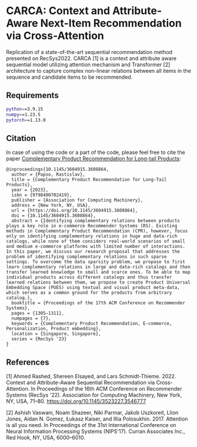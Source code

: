 # CARCA: Context and Attribute-Aware Next-Item Recommendation via Cross-Attention

Replication of a state-of-the-art sequential recommendation method presented on RecSys2022. CARCA [1] is a context and attribute aware sequential model utilizing attention mechanism and Transformer [2] architecture to capture complex non-linear relations between all items in the sequence and candidate items to be recommended.

## Requirements

```bash
python==3.9.15
numpy==1.23.5
pytorch==1.13.0
```

## Citation
In case of using the code or a part of the code, please feel free to cite the paper [Complementary Product Recommendation for Long-tail Products](https://dl.acm.org/doi/10.1145/3604915.3608864):

```
@inproceedings{10.1145/3604915.3608864,
  author = {Papso, Rastislav},
  title = {Complementary Product Recommendation for Long-Tail Products},
  year = {2023},
  isbn = {9798400702419},
  publisher = {Association for Computing Machinery},
  address = {New York, NY, USA},
  url = {https://doi.org/10.1145/3604915.3608864},
  doi = {10.1145/3604915.3608864},
  abstract = {Identifying complementary relations between products plays a key role in e-commerce Recommender Systems (RS). Existing methods in Complementary Product Recommendation (CPR), however, focus only on identifying complementary relations in huge and data-rich catalogs, while none of them considers real-world scenarios of small and medium e-commerce platforms with limited number of interactions. In this paper, we discuss our research proposal that addresses the problem of identifying complementary relations in such sparse settings. To overcome the data sparsity problem, we propose to first learn complementary relations in large and data-rich catalogs and then transfer learned knowledge to small and scarce ones. To be able to map individual products across different catalogs and thus transfer learned relations between them, we propose to create Product Universal Embedding Space (PUES) using textual and visual product meta-data, which serves as a common ground for the products from arbitrary catalog.},
  booktitle = {Proceedings of the 17th ACM Conference on Recommender Systems},
  pages = {1305–1311},
  numpages = {7},
  keywords = {Complementary Product Recommendation, E-commerce, Personalization, Product embedding},
  location = {Singapore, Singapore},
  series = {RecSys '23}
}
```

## References

[1] Ahmed Rashed, Shereen Elsayed, and Lars Schmidt-Thieme. 2022. Context and Attribute-Aware Sequential Recommendation via Cross-Attention. In Proceedings of the 16th ACM Conference on Recommender Systems (RecSys '22). Association for Computing Machinery, New York, NY, USA, 71–80. https://doi.org/10.1145/3523227.3546777

[2] Ashish Vaswani, Noam Shazeer, Niki Parmar, Jakob Uszkoreit, Llion Jones, Aidan N. Gomez, Łukasz Kaiser, and Illia Polosukhin. 2017. Attention is all you need. In Proceedings of the 31st International Conference on Neural Information Processing Systems (NIPS'17). Curran Associates Inc., Red Hook, NY, USA, 6000–6010.
